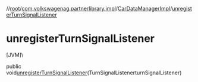 //[root](../../../index.md)/[com.volkswagenag.partnerlibrary.impl](../index.md)/[CarDataManagerImpl](index.md)/[unregisterTurnSignalListener](unregister-turn-signal-listener.md)

# unregisterTurnSignalListener

[JVM]\

public void[unregisterTurnSignalListener](unregister-turn-signal-listener.md)(TurnSignalListenerturnSignalListener)
